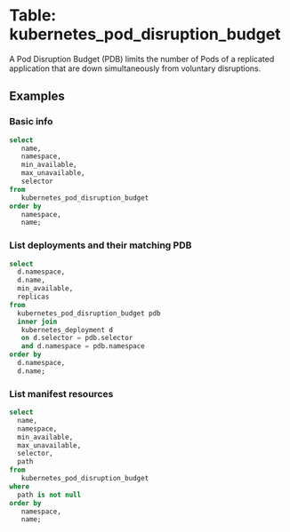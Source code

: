 # Table: kubernetes_pod_disruption_budget

A Pod Disruption Budget (PDB) limits the number of Pods of a replicated application that are down simultaneously from voluntary disruptions.

## Examples

### Basic info

```sql
select
   name,
   namespace,
   min_available,
   max_unavailable,
   selector
from
   kubernetes_pod_disruption_budget
order by
   namespace,
   name;
```

### List deployments and their matching PDB

```sql
select
  d.namespace,
  d.name,
  min_available,
  replicas
from
  kubernetes_pod_disruption_budget pdb
  inner join
   kubernetes_deployment d
   on d.selector = pdb.selector
   and d.namespace = pdb.namespace
order by
  d.namespace,
  d.name;
```

### List manifest resources

```sql
select
  name,
  namespace,
  min_available,
  max_unavailable,
  selector,
  path
from
   kubernetes_pod_disruption_budget
where
  path is not null
order by
   namespace,
   name;
```
